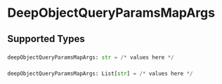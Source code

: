 # DeepObjectQueryParamsMapArgs


## Supported Types

### 

```python
deepObjectQueryParamsMapArgs: str = /* values here */
```

### 

```python
deepObjectQueryParamsMapArgs: List[str] = /* values here */
```

